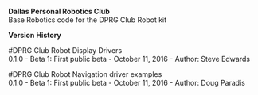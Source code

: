 **Dallas Personal Robotics Club**  
Base Robotics code for the DPRG Club Robot kit

**Version History** 

#DPRG Club Robot Display Drivers  
    0.1.0 - Beta 1: First public beta - October 11, 2016  - Author: Steve Edwards
  
#DPRG Club Robot Navigation driver examples  
    0.1.0 - Beta 1: First public beta - October 11, 2016  - Author: Doug Paradis
 